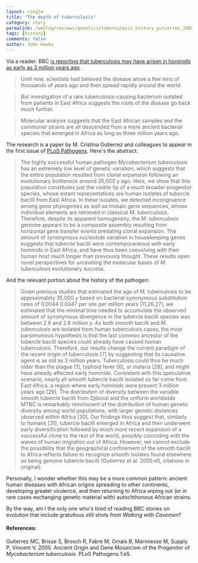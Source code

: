 ```yaml
---
layout: single 
title: "The depth of tuberculosis" 
category: story
permalink: /weblog/reviews/genetics/tuberculosis_history_gutierrez_2005.html
tags: [history] 
comments: false 
author: John Hawks 
---
```



<p>
Via a reader: BBC <a href="http://news.bbc.co.uk/1/hi/sci/tech/4163282.stm">is reporting that tuberculosis may have arisen in hominids as early as 3 million years ago</a>. 
</p>

<blockquote>Until now, scientists had believed the disease arose a few tens of thousands of years ago and then spread rapidly around the world.</blockquote>

<blockquote>But investigation of a rare tuberculosis-causing bacterium isolated from patients in East Africa suggests the roots of the disease go back much further.</blockquote>

<blockquote>Molecular analysis suggests that the East African samples and the commoner strains are all descended from a more ancient bacterial species that emerged in Africa as long as three million years ago.</blockquote>

<p>
The research is a paper by M. Cristina Gutierrez and colleagues to appear in the first issue of <a href="http://pathogens.plosjournals.org/static_sites/plospathogens/">PLoS Pathogens</a>. Here's the abstract: 
</p>

<blockquote>The highly successful human pathogen <i>Mycobacterium tuberculosis</i> has an extremely low level of genetic variation, which suggests that the entire population resulted from clonal expansion following an evolutionary bottleneck around 35,000 y ago. Here, we show that this population constitutes just the visible tip of a much broader progenitor species, whose extant representatives are human isolates of tubercle bacilli from East Africa. In these isolates, we detected incongruence among gene phylogenies as well as mosaic gene sequences, whose individual elements are retrieved in classical <i>M. tuberculosis</i>. Therefore, despite its apparent homogeneity, the <i>M. tuberculosis</i> genome appears to be a composite assembly resulting from horizontal gene transfer events predating clonal expansion. The amount of synonymous nucleotide variation in housekeeping genes suggests that tubercle bacilli were contemporaneous with early hominids in East Africa, and have thus been coevolving with their human host much longer than previously thought. These results open novel perspectives for unraveling the molecular bases of <i>M. tuberculosis</i> evolutionary success. </blockquote>

<p>
And the relevant portion about the history of the pathogen: 
</p>

<blockquote>Given previous studies that estimated the age of M. tuberculosis to be approximately 35,000 y based on bacterial synonymous substitution rates of 0.0044 0.0047 per site per million years [11,26,27], we estimated that the minimal time needed to accumulate the observed amount of synonymous divergence in the tubercle bacilli species was between 2.6 and 2.8 million y. As both smooth bacilli and <i>M. tuberculosis</i> are isolated from human tuberculosis cases, the most parsimonious hypothesis is that the last common ancestor of the tubercle bacilli species could already have caused human tuberculosis. Therefore, our results change the current paradigm of the recent origin of tuberculosis [7] by suggesting that its causative agent is as old as 3 million years. Tuberculosis could thus be much older than the plague [1], typhoid fever [6], or malaria [28], and might have already affected early hominids. Consistent with this speculative scenario, nearly all smooth tubercle bacilli isolated so far come from East Africa, a region where early hominids were present 3 million years ago [29]. The distribution of diversity between the variable smooth tubercle bacilli from Djibouti and the uniform worldwide MTBC is remarkably reminiscent of the distribution of human genetic diversity among world populations, with larger genetic distances observed within Africa [30]. Our findings thus suggest that, similarly to humans [31], tubercle bacilli emerged in Africa and then underwent early diversification followed by much more recent expansion of a successful clone to the rest of the world, possibly coinciding with the waves of human migration out of Africa. However, we cannot exclude the possibility that the geographical confinement of the smooth bacilli to Africa reflects failure to recognize smooth isolates found elsewhere as being genuine tubercle bacilli (Gutierrez et al. 2005:e5, citations in original). </blockquote>

<p>
Personally, I wonder whether this may be a more common pattern:  ancient human diseases with African origins spreading to other continents, developing greater virulence, and then returning to Africa wiping out (or in rare cases exchanging genetic material with) autochthonous African strains. 
</p>

<p>
By the way, am I the only one who's tired of reading BBC stories on evolution that include gratuitous still shots from <i>Walking with Cavemen</i>? 
</p>

<h4>References:</h4>

<p class="cite">Gutierrez MC, Brisse S, Brosch R, Fabre M, Oma&iuml;s B, Marmiesse M, Supply P, Vincent V. 2005. Ancient Origin and Gene Mosaicism of the Progenitor of <i>Mycobacterium tuberculosis</i>. PLoS Pathogens 1:e5. </p>

